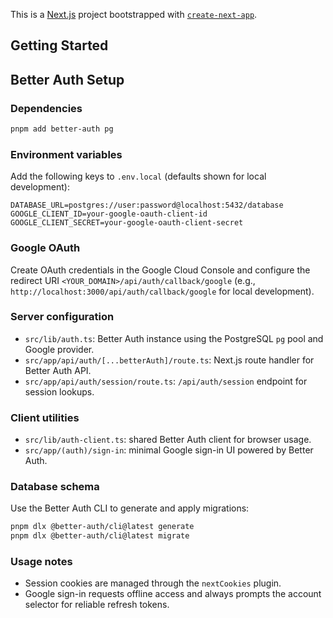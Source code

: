 This is a [Next.js](https://nextjs.org) project bootstrapped with [`create-next-app`](https://nextjs.org/docs/app/api-reference/cli/create-next-app).

## Getting Started

## Better Auth Setup

### Dependencies

```bash
pnpm add better-auth pg
```

### Environment variables

Add the following keys to `.env.local` (defaults shown for local development):

```
DATABASE_URL=postgres://user:password@localhost:5432/database
GOOGLE_CLIENT_ID=your-google-oauth-client-id
GOOGLE_CLIENT_SECRET=your-google-oauth-client-secret
```

### Google OAuth

Create OAuth credentials in the Google Cloud Console and configure the redirect URI `<YOUR_DOMAIN>/api/auth/callback/google` (e.g., `http://localhost:3000/api/auth/callback/google` for local development).

### Server configuration

- `src/lib/auth.ts`: Better Auth instance using the PostgreSQL `pg` pool and Google provider.
- `src/app/api/auth/[...betterAuth]/route.ts`: Next.js route handler for Better Auth API.
- `src/app/api/auth/session/route.ts`: `/api/auth/session` endpoint for session lookups.

### Client utilities

- `src/lib/auth-client.ts`: shared Better Auth client for browser usage.
- `src/app/(auth)/sign-in`: minimal Google sign-in UI powered by Better Auth.

### Database schema
  
Use the Better Auth CLI to generate and apply migrations:

```bash
pnpm dlx @better-auth/cli@latest generate
pnpm dlx @better-auth/cli@latest migrate
```

### Usage notes

- Session cookies are managed through the `nextCookies` plugin.
- Google sign-in requests offline access and always prompts the account selector for reliable refresh tokens.
